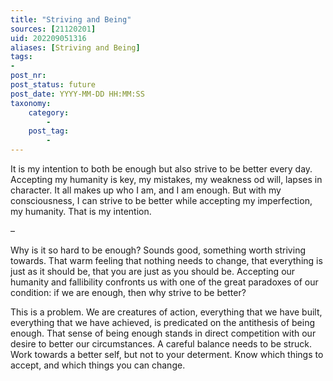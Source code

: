 ```yaml
---
title: "Striving and Being"
sources: [21120201]
uid: 202209051316
aliases: [Striving and Being]
tags:
-
post_nr:
post_status: future
post_date: YYYY-MM-DD HH:MM:SS
taxonomy:
    category:
        -
    post_tag:
        -
---
```


It is my intention to both be enough but also strive to be better every day. Accepting my humanity is key, my mistakes, my weakness od will, lapses in character. It all makes up who I am, and I am enough. But with my consciousness, I can strive to be better while accepting my imperfection, my humanity. That is my intention.

–

Why is it so hard to be enough? Sounds good, something worth striving towards. That warm feeling that nothing needs to change, that everything is just as it should be, that you are just as you should be. Accepting our humanity and fallibility confronts us with one of the great paradoxes of our condition: if we are enough, then why strive to be better?

This is a problem. We are creatures of action, everything that we have built, everything that we have achieved, is predicated on the antithesis of being enough. That sense of being enough stands in direct competition with our desire to better our circumstances. A careful balance needs to be struck. Work towards a better self, but not to your determent. Know which things to accept, and which things you can change.